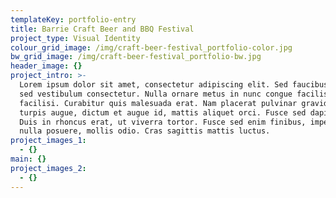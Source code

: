 ```yaml
---
templateKey: portfolio-entry
title: Barrie Craft Beer and BBQ Festival
project_type: Visual Identity
colour_grid_image: /img/craft-beer-festival_portfolio-color.jpg
bw_grid_image: /img/craft-beer-festival_portfolio-bw.jpg
header_image: {}
project_intro: >-
  Lorem ipsum dolor sit amet, consectetur adipiscing elit. Sed faucibus velit
  sed vestibulum consectetur. Nulla ornare metus in nunc congue facilisis. Nulla
  facilisi. Curabitur quis malesuada erat. Nam placerat pulvinar gravida. Aenean
  turpis augue, dictum et augue id, mattis aliquet orci. Fusce sed dapibus eros.
  Duis in rhoncus erat, ut viverra tortor. Fusce sed enim finibus, imperdiet
  nulla posuere, mollis odio. Cras sagittis mattis luctus.
project_images_1:
  - {}
main: {}
project_images_2:
  - {}
---
```


